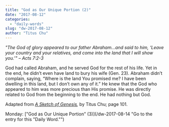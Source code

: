 ```yaml
---
title: "God as Our Unique Portion (2)"
date: "2017-08-12"
categories: 
  - "daily-words"
slug: "dw-2017-08-12"
author: "Titus Chu"
---
```


_"The God of glory appeared to our father Abraham...and said to him, ‘Leave your country and your relatives, and come into the land that I will show you.’"_ _– Acts 7:2-3_

God had called Abraham, and he served God for the rest of his life. Yet in the end, he didn’t even have land to bury his wife (Gen. 23). Abraham didn’t complain, saying, “Where is the land You promised me? I have been dwelling in this land, but I don’t own any of it.” He knew that the God who appeared to him was more precious than His promise. He was directly related to God from the beginning to the end. He had nothing but God.

Adapted from _[A Sketch of Genesis](/book-gen-sketch "Go to the listing for this book."),_ by Titus Chu; page 101.

Monday: ["God as Our Unique Portion" (3)](/dw-2017-08-14 "Go to the entry for this "Daily Word."")
